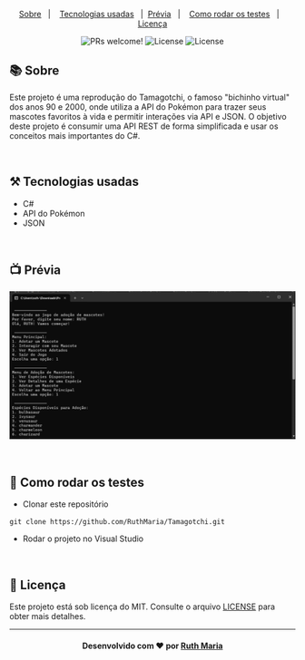 <p align="center">
  <a href="#about">Sobre</a>&nbsp;&nbsp;&nbsp;|&nbsp;&nbsp;&nbsp;  
  <a href="#technologies">Tecnologias usadas</a>&nbsp;&nbsp;&nbsp;|&nbsp;
      <a href="#preview">Prévia</a>&nbsp;&nbsp;&nbsp;|&nbsp;&nbsp;&nbsp;
  <a href="#rodar">Como rodar os testes</a>&nbsp;&nbsp;&nbsp;|&nbsp;&nbsp;&nbsp;
  <a href="#license">Licença</a>
</p>

<p align="center">
  <img src="https://img.shields.io/static/v1?label=PRs&message=welcome&color=04d361&labelColor=000000" alt="PRs welcome!" />

  <img alt="License" src="https://img.shields.io/badge/Made%20by-Ruth%20Maria-%2304D361">

  <img alt="License" src="https://img.shields.io/static/v1?label=license&message=MIT&color=04d361&labelColor=000000">
</p>

<a id="about"></a>

## :books: Sobre

Este projeto é uma reprodução do Tamagotchi, o famoso "bichinho virtual" dos anos 90 e 2000, onde utiliza a API do Pokémon para trazer seus mascotes favoritos à vida e permitir interações via API e JSON. O objetivo deste projeto é consumir uma API REST de forma simplificada e usar os conceitos mais importantes do C#.

<a id="technologies"></a><br>

## ⚒️ Tecnologias usadas

- C#
- API do Pokémon
- JSON

<a id="preview"></a><br>

## :tv: Prévia

<img src="./tela.png">

<a id="rodar"></a><br>

## 🚀 Como rodar os testes

- Clonar este repositório

```
git clone https://github.com/RuthMaria/Tamagotchi.git
```

- Rodar o projeto no Visual Studio

<a id="license"></a><br>

## :memo: Licença

Este projeto está sob licença do MIT. Consulte o arquivo [LICENSE](LICENSE.md) para obter mais detalhes.

---

<h4 align="center">
    Desenvolvido com ❤️ por <a href="https://www.linkedin.com/in/ruth-maria-9b256071/" target="_blank">Ruth Maria</a>
</h4>
